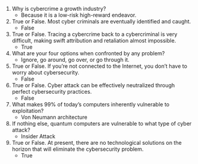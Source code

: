 1. Why is cybercrime a growth industry? 
   - Because it is a low-risk high-reward endeavor. 
2. True or False. Most cyber criminals are eventually identified and caught. 
   - False
3. True or False. Tracing a cybercrime back to a cybercriminal is very difficult, making swift attribution and retaliation almost impossible. 
   - True
4. What are your four options when confronted by any problem? 
   - Ignore, go around, go over, or go through it. 
5. True or False. If you’re not connected to the Internet, you don’t have to worry about cybersecurity. 
   - False
6. True or False. Cyber attack can be effectively neutralized through perfect cybersecurity practices. 
   - False
7. What makes 99% of today’s computers inherently vulnerable to exploitation? 
   - Von Neumann architecture 
8. If nothing else, quantum computers are vulnerable to what type of cyber attack? 
   - Insider Attack 
9.  True or False. At present, there are no technological solutions on the horizon that will eliminate the cybersecurity problem. 
    - True